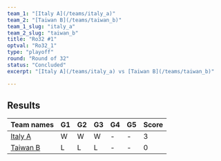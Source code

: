 ```yaml
---
team_1: "[Italy A](/teams/italy_a)"
team_2: "[Taiwan B](/teams/taiwan_b)"
team_1_slug: "italy_a"
team_2_slug: "taiwan_b"
title: "Ro32 #1"
optval: "Ro32_1"
type: "playoff"
round: "Round of 32"
status: "Concluded"
excerpt: "[Italy A](/teams/italy_a) vs [Taiwan B](/teams/taiwan_b)"

---
```

## Results

| Team names | G1 | G2 | G3 | G4 | G5 | Score |
|  --  |  --  |  --  |  --  |  --  |  --  |  --  |
| [Italy A](/teams/italy_a) | W | W | W | - | - | 3 |
| [Taiwan B](/teams/taiwan_b) | L | L | L | - | - | 0 |
